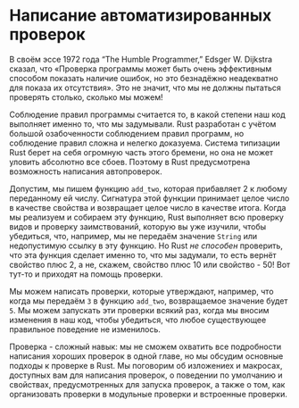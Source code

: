 # Написание автоматизированных проверок

В своём эссе 1972 года “The Humble Programmer,” Edsger W. Dijkstra сказал, что «Проверка программы может быть очень эффективным способом показать наличие ошибок, но это безнадёжно неадекватно для показа их отсутствия». Это не значит, что мы не должны пытаться проверять столько, сколько мы можем!

Соблюдение правил программы считается то, в какой степени наш код выполняет именно то, что мы задумывали. Rust разработан с учётом большой озабоченности соблюдением правил программ, но соблюдение правил сложна и нелегко доказуема. Система типизации Rust берет на себя огромную часть этого бремени, но она не может уловить абсолютно все сбоев. Поэтому в Rust предусмотрена возможность написания автопроверок.

Допустим, мы пишем функцию `add_two`, которая прибавляет 2 к любому переданному ей числу. Сигнатура этой функции принимает целое число в качестве свойства и возвращает целое число в качестве итога. Когда мы реализуем и собираем эту функцию, Rust выполняет всю проверку видов и проверку заимствований, которую вы уже изучили, чтобы убедиться, что, например, мы не передаём значение `String` или недопустимую ссылку в эту функцию. Но Rust *не способен* проверить, что эта функция сделает именно то, что мы задумали, то есть вернёт свойство плюс 2, а не, скажем, свойство плюс 10 или свойство - 50! Вот тут-то и приходят на помощь проверки.

Мы можем написать проверки, которые утверждают, например, что когда мы передаём `3` в функцию `add_two`, возвращаемое значение будет `5`. Мы можем запускать эти проверки всякий раз, когда мы вносим изменения в наш код, чтобы убедиться, что любое существующее правильное поведение не изменилось.

Проверка - сложный навык: мы не сможем охватить все подробности написания хороших проверок в одной главе, но мы обсудим основные подходы к проверке в Rust. Мы поговорим об изложениех и макросах, доступных вам для написания проверок, о поведении по умолчанию и свойствах, предусмотренных для запуска проверок, а также о том, как организовать проверки в модульные проверки и встроенные проверки.
